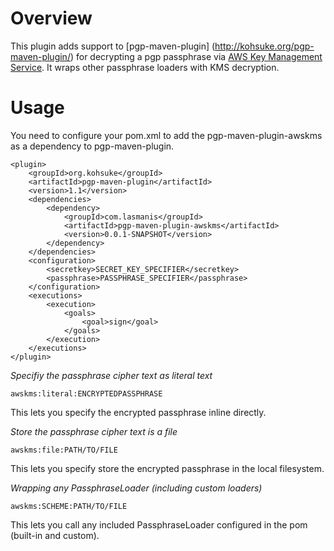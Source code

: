 Overview
========

This plugin adds support to [pgp-maven-plugin] (http://kohsuke.org/pgp-maven-plugin/) for decrypting a pgp passphrase via [AWS Key Management Service](https://aws.amazon.com/kms/).  It wraps other
passphrase loaders with KMS decryption.

Usage
=====

You need to configure your pom.xml to add the pgp-maven-plugin-awskms as a dependency to pgp-maven-plugin.

    <plugin>
        <groupId>org.kohsuke</groupId>
        <artifactId>pgp-maven-plugin</artifactId>
        <version>1.1</version>
        <dependencies>
            <dependency>
                <groupId>com.lasmanis</groupId>
                <artifactId>pgp-maven-plugin-awskms</artifactId>
                <version>0.0.1-SNAPSHOT</version>
            </dependency>
        </dependencies>
        <configuration>
            <secretkey>SECRET_KEY_SPECIFIER</secretkey>
            <passphrase>PASSPHRASE_SPECIFIER</passphrase>
        </configuration>
        <executions>
            <execution>
                <goals>
                    <goal>sign</goal>
                </goals>
            </execution>
        </executions>
    </plugin>

*Specifiy the passphrase cipher text as literal text*

    awskms:literal:ENCRYPTEDPASSPHRASE

This lets you specify the encrypted passphrase inline directly.

*Store the passphrase cipher text is a file*

    awskms:file:PATH/TO/FILE

This lets you specify store the encrypted passphrase in the local filesystem.

*Wrapping any PassphraseLoader (including custom loaders)*

    awskms:SCHEME:PATH/TO/FILE

This lets you call any included PassphraseLoader configured in the pom (built-in and custom).
